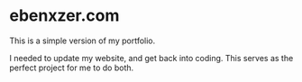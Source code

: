 # ebenxzer.com
This is a simple version of my portfolio.

I needed to update my website, and get back into coding. This serves as the perfect project for me to do both.
